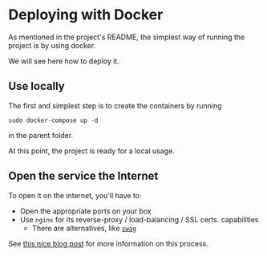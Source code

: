 # Deploying with Docker

As mentioned in the project's README, the simplest way of running the project 
is by using docker.

We will see here how to deploy it.

## Use locally

The first and simplest step is to create the containers by running

```commandline
sudo docker-compose up -d
```

in the parent folder.

At this point, the project is ready for a local usage.

## Open the service the Internet

To open it on the internet, you'll have to:
- Open the appropriate ports on your box
- Use `nginx` for its reverse-proxy / load-balancing / SSL certs. capabilities
  - There are alternatives, like [`swag`](https://docs.linuxserver.io/general/swag)

See [this nice blog post](https://www.javacodemonk.com/part-2-deploy-flask-api-in-production-using-wsgi-gunicorn-with-nginx-reverse-proxy-4cbeffdb#_nginx_setup_configuration)
for more information on this process.
